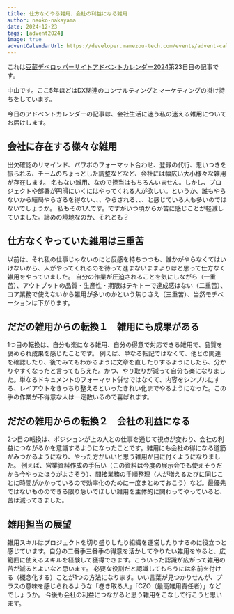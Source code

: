 ```yaml
---
title: 仕方なくやる雑用、会社の利益になる雑用
author: naoko-nakayama
date: 2024-12-23
tags: [advent2024]
image: true
adventCalendarUrl: https://developer.mamezou-tech.com/events/advent-calendar/2024/
---
```


これは[豆蔵デベロッパーサイトアドベントカレンダー2024](/events/advent-calendar/2024/)第23日目の記事です。

中山です。ここ5年ほどはDX関連のコンサルティングとマーケティングの掛け持ちをしています。

今日のアドベントカレンダーの記事は、会社生活に迷う私の迷える雑用についてお届けします。

## 会社に存在する様々な雑用
出欠確認のリマインド、パワポのフォーマット合わせ、登録の代行、思いつきを振られる、チームのちょっとした調整などなど、会社には幅広い大小様々な雑用が存在します。
名もない雑用、なので担当はもちろんいません。しかし、プロジェクトや部署が円滑にいくにはやってくれる人が欲しい。というか、誰もやらないから結局やらざるを得ない、、、やらされる、、、と感じている人も多いのではないでしょうか。
私もその1人です。ですがいつ頃からか苦に感じことが軽減していました。諦めの境地なのか、それとも？

## 仕方なくやっていた雑用は三重苦
以前は、それ私の仕事じゃないのにと反感を持ちつつも、誰かがやらなくてはいけないから、人がやってくれるのを待って進まないままよりはと思って仕方なく雑用をやっていました。
自分の作業が圧迫されることを気にしながら（一重苦）、アウトプットの品質・生産性・期限はテキトーで達成感はない（二重苦）、コア業務で使えないから雑用が多いのかという焦りさえ（三重苦）、当然モチベーションは下がります。

## だだの雑用からの転換１　雑用にも成果がある
1つ目の転換は、自分も楽になる雑用、自分の得意で対応できる雑用で、品質を褒められ成果を感じたことです。
例えば、単なる転記ではなくて、他との関連を確認したり、後でみてもわかるように文章を直したりするようにしたら、分かりやすくなったと言ってもらえた。かつ、やり取りが減って自分も楽になりました。単なるドキュメントのフォーマット併せではなくて、内容をシンプルにする、レイアウトをきっちり整えるといったきれい化までやるようになった。この手の作業が不得意な人は一定数いるので喜ばれます。

## だだの雑用からの転換２　会社の利益になる
2つ目の転換は、ポジションが上の人との仕事を通じて視点が変わり、会社の利益につながるかを意識するようになったことです。雑用にも会社の得になる道筋がみつかるようになり、やった方がいいと思う雑用が目に付くようになりました。
例えば、営業資料作成の手伝い（この資料は今度の展示会でも使えそうだから今やったほうがよさそう）、間接業務の手順整理（人が増えるたびに同じことに時間がかかっているので効率化のために一度まとめておこう）など。最優先ではないもののできる限り急いでほしい雑用を主体的に関わってやっていると、苦は減ってきました。

## 雑用担当の展望
雑用スキルはプロジェクトを切り盛りしたり組織を運営したりするのに役立つと感じています。自分の二番手三番手の得意を活かしてやりたい雑用をやると、広範囲に使えるスキルを経験して獲得できます。こういった認識が広がって雑用の苦が減るとよいなと思います。
必要な役割だと認識してもらうには名前を付ける（概念化する）ことが1つの方法になります。いい言葉が見つかりせんが、プラスの意味を感じられるような「巻き取る人」「CZO（最高雑用責任者）」などでしょうか。
今後も会社の利益につながると思う雑用をこなして行こうと思います。

